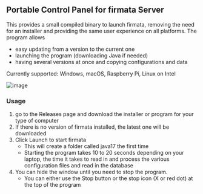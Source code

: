 ## Portable Control Panel for firmata Server

This provides a small compiled binary to launch firmata, removing the need for an installer
and providing the same user experience on all platforms. The program allows

- easy updating from a version to the current one
- launching the program (downloading Java if needed)
- having several versions at once and copying configurations and data

Currently supported: Windows, macOS, Raspberry Pi, Linux on Intel<br>

![image](https://github.com/user-attachments/assets/ebd48d70-000c-496b-8c67-f43b222e711a)

### Usage
1. go to the Releases page and download the installer or program for your type of computer
3. If there is no version of firmata installed, the latest one will be downloaded
4. Click Launch to start firmata
   - This will create a folder called java17 the first time
   - Starting the program takes 10 to 20 seconds depending on your laptop, the time it takes to read in and process the various configuration files and read in the database
5. You can hide the window until you need to stop the program.
   - You can either use the Stop button or the stop icon (X or red dot) at the top of the program

